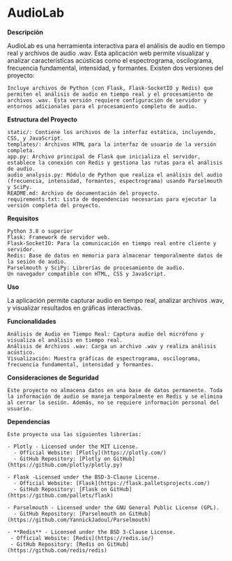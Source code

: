 ﻿# AudioLab

**Descripción**

AudioLab es una herramienta interactiva para el análisis de audio en tiempo real y archivos de audio .wav. Esta aplicación web permite visualizar y analizar características acústicas como el espectrograma, oscilograma, frecuencia fundamental, intensidad, y formantes. Existen dos versiones del proyecto:

    
    Incluye archivos de Python (con Flask, Flask-SocketIO y Redis) que permiten el análisis de audio en tiempo real y el procesamiento de archivos .wav. Esta versión requiere configuración de servidor y entornos adicionales para el procesamiento completo de audio.

**Estructura del Proyecto**

    static/: Contiene los archivos de la interfaz estática, incluyendo, CSS, y JavaScript.
    templates/: Archivos HTML para la interfaz de usuario de la versión completa.
    app.py: Archivo principal de Flask que inicializa el servidor, establece la conexión con Redis y gestiona las rutas para el análisis de audio.
    audio_analysis.py: Módulo de Python que realiza el análisis del audio (frecuencia, intensidad, formantes, espectrograma) usando Parselmouth y SciPy.
    README.md: Archivo de documentación del proyecto.
    requirements.txt: Lista de dependencias necesarias para ejecutar la versión completa del proyecto.

**Requisitos**

    Python 3.8 o superior
    Flask: Framework de servidor web.
    Flask-SocketIO: Para la comunicación en tiempo real entre cliente y servidor.
    Redis: Base de datos en memoria para almacenar temporalmente datos de la sesión de audio.
    Parselmouth y SciPy: Librerías de procesamiento de audio.
    Un navegador compatible con HTML, CSS y JavaScript.

**Uso**

   La aplicación permite capturar audio en tiempo real, analizar archivos .wav, y visualizar resultados en gráficas interactivas.

**Funcionalidades**

    Análisis de Audio en Tiempo Real: Captura audio del micrófono y visualiza el análisis en tiempo real.
    Análisis de Archivos .wav: Carga un archivo .wav y realiza análisis acústico.
    Visualización: Muestra gráficas de espectrograma, oscilograma, frecuencia fundamental, intensidad y formantes.

**Consideraciones de Seguridad**

    Este proyecto no almacena datos en una base de datos permanente. Toda la información de audio se maneja temporalmente en Redis y se elimina al cerrar la sesión. Además, no se requiere información personal del usuario.


**Dependencias**

    Este proyecto usa las siguientes librerías:
    
    - Plotly - Licensed under the MIT License.
      - Official Website: [Plotly](https://plotly.com/)
      - GitHub Repository: [Plotly on GitHub](https://github.com/plotly/plotly.py)
    
    - Flask -Licensed under the BSD-3-Clause License.
      - Official Website: [Flask](https://flask.palletsprojects.com/)
      - GitHub Repository: [Flask on GitHub](https://github.com/pallets/flask)
    
    - Parselmouth - Licensed under the GNU General Public License (GPL). 
      - GitHub Repository: [Parselmouth on GitHub](https://github.com/YannickJadoul/Parselmouth)

    - **Redis** - Licensed under the BSD 3-Clause License.
     - Official Website: [Redis](https://redis.io/)
     - GitHub Repository: [Redis on GitHub](https://github.com/redis/redis)
